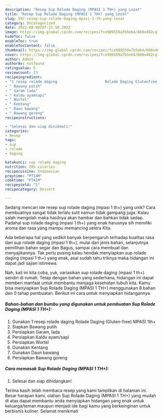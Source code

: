 ```yaml
---
description: "Resep Sup Rolade Daging (MPASI 1 TH+) yang Lezat"
title: "Resep Sup Rolade Daging (MPASI 1 TH+) yang Lezat"
slug: 597-resep-sup-rolade-daging-mpasi-1-th-yang-lezat
category: Uncategorized
date: 2022-08-08T07:21:50.292Z
image: https://img-global.cpcdn.com/recipes/fce989559a7b5eb4/680x482cq70/sup-rolade-daging-mpasi-1-th-foto-resep-utama.jpg
hideToc: false
enableToc: true
enableTocContent: false
thumbnail: https://img-global.cpcdn.com/recipes/fce989559a7b5eb4/680x482cq70/sup-rolade-daging-mpasi-1-th-foto-resep-utama.jpg
cover: https://img-global.cpcdn.com/recipes/fce989559a7b5eb4/680x482cq70/sup-rolade-daging-mpasi-1-th-foto-resep-utama.jpg
author: Admin
authorAv: notfound
ratingvalue: 5
reviewcount: 13
recipeingredient:
- "1 resep rolade daging                      Rolade Daging Glutenfree MPASI 1th"
- " Bawang putih"
- " Garam lada"
- " Kaldu ayamsapi"
- " Wortel"
- " Kentang"
- " Daun bawang"
- " Bawang goreng"
recipeinstructions:

- "Selesai dan siap dinikmati!"
categories:
- Resep
tags:
- sup
- rolade
- daging

katakunci: sup rolade daging 
nutrition: 205 calories
recipecuisine: Indonesian
preptime: "PT14M"
cooktime: "PT41M"
recipeyield: "1"
recipecategory: Dessert

---
```





Sedang mencari ide resep sup rolade daging (mpasi 1 th+) yang unik? Cara membuatnya sangat tidak terlalu sulit namun tidak gampang juga. Kalau salah mengolah maka hasilnya akan hambar dan bahkan tidak sedap. Padahal sup rolade daging (mpasi 1 th+) yang enak harusnya sih memiliki aroma dan rasa yang mampu memancing selera Kita.





Ada beberapa hal yang sedikit banyak berpengaruh terhadap kualitas rasa dari sup rolade daging (mpasi 1 th+), mulai dari jenis bahan, selanjutnya pemilihan bahan segar dan Bagus, sampai cara membuat dan menyajikannya. Tak perlu pusing kalau hendak menyiapkan sup rolade daging (mpasi 1 th+) yang enak,      asal sudah tahu triknya maka hidangan ini dapat jadi sajian istimewa.





















Nah, kali ini kita coba, yuk, variasikan sup rolade daging (mpasi 1 th+) sendiri di rumah. Tetap dengan bahan yang sederhana, hidangan ini dapat memberi manfaat untuk membantu menjaga kesehatan tubuh kita. Kamu bisa menyiapkan Sup Rolade Daging (MPASI 1 TH+) menggunakan 8 bahan dan 0 tahap pembuatan. Berikut ini cara untuk menyiapkan hidangannya.

<!--inarticleads1-->

##### Bahan-bahan dan bumbu yang digunakan untuk pembuatan Sup Rolade Daging (MPASI 1 TH+):

1. Gunakan 1 resep rolade daging                      Rolade Daging (Gluten-free) MPASI 1th+
1. Siapkan  Bawang putih
1. Persiapkan  Garam, lada
1. Persiapkan  Kaldu ayam/sapi
1. Persiapkan  Wortel
1. Gunakan  Kentang
1. Gunakan  Daun bawang
1. Persiapkan  Bawang goreng




<!--inarticleads2-->

##### Cara memasak Sup Rolade Daging (MPASI 1 TH+):


1. Selesai dan siap dihidangkan!



Terima kasih telah membaca resep yang kami tampilkan di halaman ini. Besar harapan kami, olahan Sup Rolade Daging (MPASI 1 TH+) yang mudah di atas dapat membantu anda menyiapkan hidangan yang enak untuk keluarga/teman maupun menjadi ide bagi kamu yang berkeinginan untuk berbisnis kuliner. Selamat menikmati
